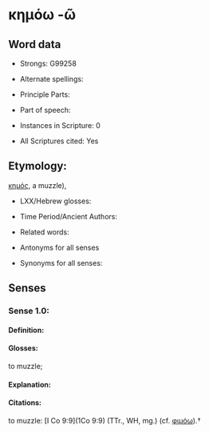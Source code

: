 # κημόω -ῶ

<!-- Status: S2=NeedsEdits -->
<!-- Lexica used for edits:   -->

## Word data

* Strongs: G99258

* Alternate spellings:



* Principle Parts: 


* Part of speech: 


* Instances in Scripture: 0

* All Scriptures cited: Yes

## Etymology: 

[κημός](), a muzzle),

* LXX/Hebrew glosses: 


* Time Period/Ancient Authors: 


* Related words: 

* Antonyms for all senses

* Synonyms for all senses: 


## Senses 


### Sense  1.0: 

#### Definition: 

#### Glosses: 

to muzzle; 

#### Explanation: 


#### Citations: 

to muzzle: [I Co 9:9](1Co 9:9) (TTr., WH, mg.) (cf. [φιμόω]()).†
